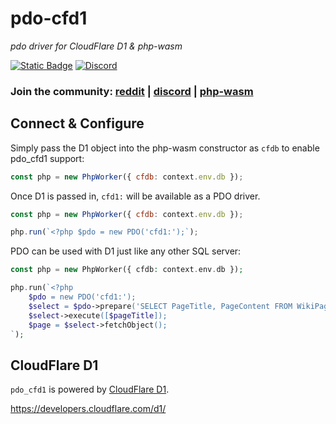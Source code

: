 # pdo-cfd1

*pdo driver for CloudFlare D1 & php-wasm*

[![Static Badge](https://img.shields.io/badge/reddit-always%20online-336699?style=for-the-badge&logo=reddit)](https://www.reddit.com/r/phpwasm/) [![Discord](https://img.shields.io/discord/1199824765666463835?style=for-the-badge&logo=discord&link=https%3A%2F%2Fdiscord.gg%2Fj8VZzju7gJ)](https://discord.gg/j8VZzju7gJ)

### Join the community: [reddit](https://www.reddit.com/r/phpwasm/) | [discord](https://discord.gg/j8VZzju7gJ) | [php-wasm](https://github.com/seanmorris/php-wasm)

## Connect & Configure

Simply pass the D1 object into the php-wasm constructor as `cfdb` to enable pdo_cfd1 support:

```javascript
const php = new PhpWorker({ cfdb: context.env.db });
```

Once D1 is passed in, `cfd1:` will be available as a PDO driver.

```javascript
const php = new PhpWorker({ cfdb: context.env.db });

php.run(`<?php $pdo = new PDO('cfd1:');`);
```

PDO can be used with D1 just like any other SQL server:

```php
const php = new PhpWorker({ cfdb: context.env.db });

php.run(`<?php
	$pdo = new PDO('cfd1:');
	$select = $pdo->prepare('SELECT PageTitle, PageContent FROM WikiPages WHERE PageTitle = ?');
	$select->execute([$pageTitle]);
	$page = $select->fetchObject();
`);
```

## CloudFlare D1

`pdo_cfd1` is powered by [CloudFlare D1](https://developers.cloudflare.com/d1/).

https://developers.cloudflare.com/d1/



